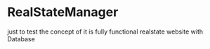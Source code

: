 # RealStateManager
just to test the concept of
it is fully functional realstate website with Database
